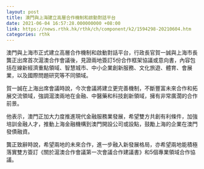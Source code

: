 ```yaml
---
layout: post
title: 澳門與上海建立高層合作機制和啟動對話平台
date: 2021-06-04 16:57:28.000000000 +08:00
link: https://news.rthk.hk/rthk/ch/component/k2/1594298-20210604.htm
categories: rthk
---
```


澳門與上海市正式建立高層合作機制和啟動對話平台，行政長官賀一誠與上海市長龔正出席首次滬澳合作會議後，見證兩地簽訂5份合作框架協議或意向書，內容包括在線新經濟重點領域、智慧城市、中小企業創新服務、文化旅遊、體育、會展業，以及國際問題研究等不同領域。

賀一誠在上海出席會議時說，今次會議將建立更完善機制，不斷豐富未來合作和拓展交流領域，強調滬澳兩地在金融、中醫藥和科技創新領域，擁有非常廣濶的合作前景。

他表示，澳門正加大力度推進現代金融服務業發展，希望雙方共創有利條件，加強培訓金融人才，推動上海金融機構到澳門開設公司或設點，鼓勵上海的企業在澳門發債融資。

龔正致辭時說，希望兩地的未來合作，進一步融入新發展格局，亦希望兩地能積極落實雙方簽訂《關於滬澳合作會議第一次會議合作建議書》和5個專業領域合作協議。
